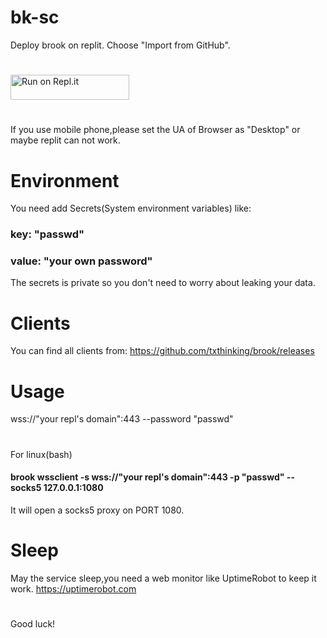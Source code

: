 # bk-sc
Deploy brook on replit.
Choose "Import from GitHub".
#

<a href="https://replit.com/github/gityzon/bk-sc">
  <img alt="Run on Repl.it" src="https://replit.com/badge/github/github/gityzon" style="height: 40px; width: 190px;" />
</a>

#
If you use mobile phone,please set the UA of Browser as "Desktop" or maybe replit can not work.
# Environment
You need add Secrets(System environment variables) like:
### key: "passwd"
### value: "your own password"
The secrets is private so you don't need to worry about leaking your data.

# Clients
You can find all clients from:
https://github.com/txthinking/brook/releases

# Usage
wss://"your repl's domain":443 --password "passwd"
#
For linux(bash)
#### brook wssclient -s wss://"your repl's domain":443 -p "passwd" --socks5 127.0.0.1:1080
It will open a socks5 proxy on PORT 1080.

# Sleep
May the service sleep,you need a web monitor like UptimeRobot to keep it work.
https://uptimerobot.com

#
Good luck!
